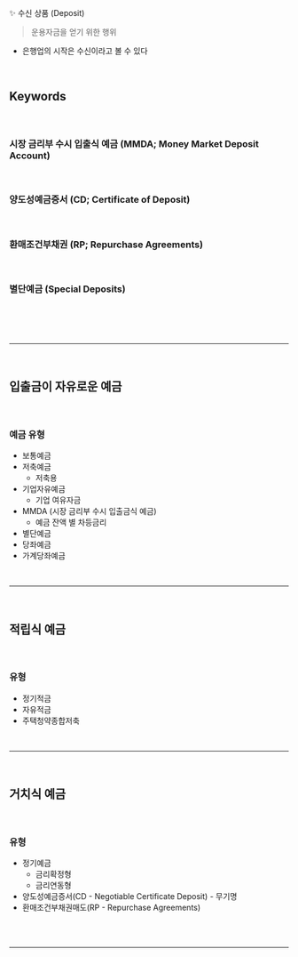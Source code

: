 ✨ 수신 상품 (Deposit)
> 운용자금을 얻기 위한 행위
* 은행업의 시작은 수신이라고 볼 수 있다

<br>

## Keywords
#### 

<br>

### 시장 금리부 수시 입출식 예금 (MMDA; Money Market Deposit Account)

<br>

### 양도성예금증서 (CD; Certificate of Deposit)

<br>

### 환매조건부채권 (RP; Repurchase Agreements)

<br>

### 별단예금 (Special Deposits)

<br>

### 

<br>
<hr>
<br>

## 입출금이 자유로운 예금
#### 

<br>

### 예금 유형
* 보통예금
* 저축예금
  * 저축용
* 기업자유예금
  * 기업 여유자금
* MMDA (시장 금리부 수시 입출금식 예금)
  * 예금 잔액 별 차등금리
* 별단예금
* 당좌예금
* 가계당좌예금

<br>
<hr>
<br>

## 적립식 예금
#### 

<br>

### 유형
* 정기적금
* 자유적금
* 주택청약종합저축

<br>
<hr>
<br>

## 거치식 예금
#### 

<br>

### 유형
* 정기예금
  * 금리확정형
  * 금리연동형
* 양도성예금증서(CD - Negotiable Certificate Deposit) - 무기명
* 환매조건부채권매도(RP - Repurchase Agreements)

<br>

<br>
<hr>
<br>
